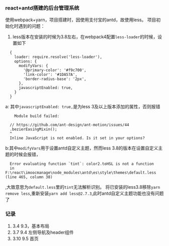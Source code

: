 ### react+antd搭建的后台管理系统
使用webpack+yarn，项目搭建时，因使用支付宝的antd，故使用less。
项目初始化时遇到的问题：
1. less版本在安装的时候为3.8左右，在webpack4配置`less-loader`的时候，设置如下
```
  {
    loader: require.resolve('less-loader'),
    options: { 
      modifyVars: {
        '@primary-color': '#f9c700',
        'link-color': '#1DA57A',
        'border-radius-base': '2px',
      },
      javascriptEnabled: true,
    }
  }
```

a: 其中`javascriptEnabled: true,`是为less 3及以上版本添加的属性，否则报错
```
    Module build failed:

  // https://github.com/ant-design/ant-motion/issues/44
  .bezierEasingMixin();
  ^
  Inline JavaScript is not enabled. Is it set in your options?
```
b:其中`modifyVars`用于设置antd自定义主题，然而less 3.8的版本在设置自定义主题的时候会报错，
```
  Error evaluating function `tint`: color2.toHSL is not a function
  in F:\react\imoocmanage\node_modules\antd\es\style\themes\default.less (line 465, column 38)
```
,大致意思为`default.less`里的`tint`无法解析识别。
将已安装的less3.8移除`yarn remove less`,重新安装`yarn add less@2.7.3`,此时antd自定义主题功能也没有问题了

### 记录
1. 3.4 9.3，基本布局
2. 3.7 9.4 左侧导航及header组件
2. 3.10 9.5 首页